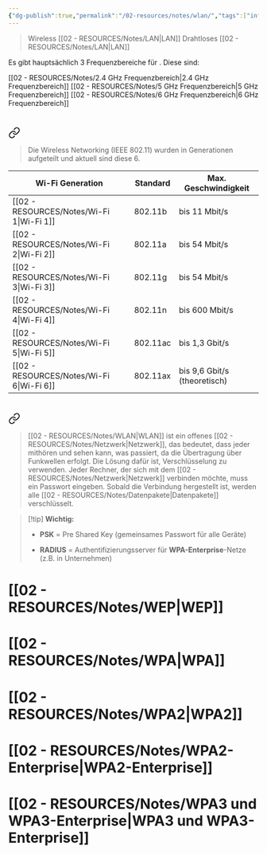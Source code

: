 ```yaml
---
{"dg-publish":true,"permalink":"/02-resources/notes/wlan/","tags":["informatik/netzwerk/wifi","GFN/LF09"],"noteIcon":"","updated":"2025-09-10T16:35:40.000+02:00"}
---
```


>Wireless [[02 - RESOURCES/Notes/LAN\|LAN]]
>Drahtloses [[02 - RESOURCES/Notes/LAN\|LAN]]

Es gibt hauptsächlich 3 Frequenzbereiche für . Diese sind:

[[02 - RESOURCES/Notes/2.4 GHz Frequenzbereich\|2.4 GHz Frequenzbereich]]
[[02 - RESOURCES/Notes/5 GHz Frequenzbereich\|5 GHz Frequenzbereich]]
[[02 - RESOURCES/Notes/6 GHz Frequenzbereich\|6 GHz Frequenzbereich]]

# 
<div class="transclusion internal-embed is-loaded"><a class="markdown-embed-link" href="/02-resources/notes/wlan-standards/" aria-label="Open link"><svg xmlns="http://www.w3.org/2000/svg" width="24" height="24" viewBox="0 0 24 24" fill="none" stroke="currentColor" stroke-width="2" stroke-linecap="round" stroke-linejoin="round" class="svg-icon lucide-link"><path d="M10 13a5 5 0 0 0 7.54.54l3-3a5 5 0 0 0-7.07-7.07l-1.72 1.71"></path><path d="M14 11a5 5 0 0 0-7.54-.54l-3 3a5 5 0 0 0 7.07 7.07l1.71-1.71"></path></svg></a><div class="markdown-embed">




>Die Wireless Networking (IEEE 802.11) wurden in Generationen aufgeteilt und aktuell sind diese 6.

| Wi-Fi Generation | Standard | Max. Geschwindigkeit         |
| ---------------- | -------- | ---------------------------- |
| [[02 - RESOURCES/Notes/Wi-Fi 1\|Wi-Fi 1]]      | 802.11b  | bis 11 Mbit/s                |
| [[02 - RESOURCES/Notes/Wi-Fi 2\|Wi-Fi 2]]      | 802.11a  | bis 54 Mbit/s                |
| [[02 - RESOURCES/Notes/Wi-Fi 3\|Wi-Fi 3]]      | 802.11g  | bis 54 Mbit/s                |
| [[02 - RESOURCES/Notes/Wi-Fi 4\|Wi-Fi 4]]      | 802.11n  | bis 600 Mbit/s               |
| [[02 - RESOURCES/Notes/Wi-Fi 5\|Wi-Fi 5]]      | 802.11ac | bis 1,3 Gbit/s               |
| [[02 - RESOURCES/Notes/Wi-Fi 6\|Wi-Fi 6]]      | 802.11ax | bis 9,6 Gbit/s (theoretisch) |


</div></div>
 

# 
<div class="transclusion internal-embed is-loaded"><a class="markdown-embed-link" href="/02-resources/notes/wlan-verschluesselung/" aria-label="Open link"><svg xmlns="http://www.w3.org/2000/svg" width="24" height="24" viewBox="0 0 24 24" fill="none" stroke="currentColor" stroke-width="2" stroke-linecap="round" stroke-linejoin="round" class="svg-icon lucide-link"><path d="M10 13a5 5 0 0 0 7.54.54l3-3a5 5 0 0 0-7.07-7.07l-1.72 1.71"></path><path d="M14 11a5 5 0 0 0-7.54-.54l-3 3a5 5 0 0 0 7.07 7.07l1.71-1.71"></path></svg></a><div class="markdown-embed">




>[[02 - RESOURCES/Notes/WLAN\|WLAN]] ist ein offenes [[02 - RESOURCES/Notes/Netzwerk\|Netzwerk]], das bedeutet, dass jeder mithören und sehen kann, was passiert, da die Übertragung über Funkwellen erfolgt. 
>Die Lösung dafür ist, Verschlüsselung zu verwenden. Jeder Rechner, der sich mit dem [[02 - RESOURCES/Notes/Netzwerk\|Netzwerk]] verbinden möchte, muss ein Passwort eingeben. 
>Sobald die Verbindung hergestellt ist, werden alle [[02 - RESOURCES/Notes/Datenpakete\|Datenpakete]] verschlüsselt.


> [!tip] **Wichtig:**
> 
> - **PSK** = Pre Shared Key (gemeinsames Passwort für alle Geräte)
>     
> - **RADIUS** = Authentifizierungsserver für **WPA-Enterprise**-Netze (z.B. in Unternehmen)
>
# [[02 - RESOURCES/Notes/WEP\|WEP]]

# [[02 - RESOURCES/Notes/WPA\|WPA]]
# [[02 - RESOURCES/Notes/WPA2\|WPA2]]
# [[02 - RESOURCES/Notes/WPA2-Enterprise\|WPA2-Enterprise]]
# [[02 - RESOURCES/Notes/WPA3 und WPA3-Enterprise\|WPA3 und WPA3-Enterprise]]

</div></div>
